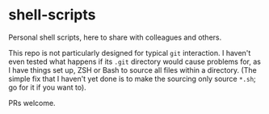 # shell-scripts
Personal shell scripts, here to share with colleagues and others.

This repo is not particularly designed for typical `git` interaction. I haven't even tested what happens if its `.git` directory would cause problems for, as I have things set up, ZSH or Bash to source all files within a directory. (The simple fix that I haven't yet done is to make the sourcing only source `*.sh`; go for it if you want to).

PRs welcome.
